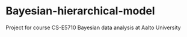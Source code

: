 # Bayesian-hierarchical-model
Project for course CS-E5710 Bayesian data analysis at Aalto University
